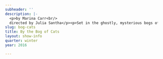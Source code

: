 ```yaml
---
subheader: ''
description: |-
  <p>by Marina Carr<br/>
  directed by Julia Santha</p><p>Set in the ghostly, mysterious bogs of the Irish midlands, this contemporary retelling of “Medea” is penned by Marina Carr - one of Ireland's leading playwrights. Hester Swane, an Irish Traveler, is trying to come to terms with a lifetime of abandonment.  Hester sets forth on a path of vengeance after discovering her love and the father of her child is set to marry another woman. Secrets, ghosts, and heartache surround Hester like a fog as she is pushed to the edge of reason to fight for the life and love she wants to deserve in this modern experience of Greek fate.</p><p><strong>Grace Bolander</strong> (Hester Swane) is a second-year in the College majoring in TAPS and minoring in English and Creative Writing. Previous acting credits include <em>Macbeth</em> (Lady Macbeth) and <em>Variations on the Death of Trotsky</em> (Mrs. Trotsky) with UT, as well as <em>Hamlet</em> (Hamlet) and <em>Romeo and Juliet</em> (Juliet) with Actors' Theatre of Columbus. Grace currently works as the Casting/Education Intern at Court Theatre.</p><p><strong>Joey Whitaker</strong> (Carthage) is a fourth-year English major in the College. Previous acting credits include <em>A Midsummer Night's Dream </em>(Demetrius), <em>Henry VI</em> (Edward), and <em>'Tis Pity She's a Whore</em> (Giovanni). He composed an ambient electronic score for <em>Richard II</em>.</p><p><strong>India Weston </strong>(Josie) is a student in the College.</p><p><strong>Patrick McCarthy</strong> (Xavier Cassidy) is a third-year English and Linguistics major. He has previously appeared in Twelfth Night (Malvolio) and Rumors (Ken).</p><p><strong>Livia Reiner</strong> (Caroline) is a first-year in the College with an undecided major. But, she is not undecided about proclaiming this to be her first UT show. She has performed with Overtone Industries and the Downtown Repertory Theater Company in Los Angeles, and spent a semester at the Eugene O'Neill Theater Center's National Theater Institute.</p><p><strong>Elisabeth Del Toro</strong> (Mrs. Kilbride) is a fourth-year TAPS major. She has acted (<em>Twelfth Night, SubURBia, This Is How It Goes, Closer, Cabaret, Godspell, Grey Gardens, House of Yes, Drowsy Chaperone, ALICES</em>), stagehand-ed (<em>Henry VI</em>), assistant sound designed (<em>Glass Menagerie</em>), and .gif designed (<em>Hamlion</em>) for UT, and directed a Commedia dell’Arte musical (<em>Cherry Poppins</em>). Elisabeth is also a curator of the Theater[24] Festival and Chair of the University Theater Committee.</p> <p><strong>Maxine Frendel</strong> (Catwoman) is a fourth-year in the College majoring in Sociology. This is her first UT show! Previously she has performed with Commedia (<em>Angelica</em>) and has served as Marketing Director for <em>The Tempest</em> at Promontory Point Park.</p><p><strong>Megan Philippi</strong> (Monica Murray) is a second-year in the College, prospectively majoring in TAPS and minoring in Ecology and Evolution. She assistant directed <em>Urinetown</em>, directed <em>Rabbits</em> for New Work Week, and assistant set designed <em>Endgame</em>.</p> <p><strong>Sam Segan</strong> (Ghost of Joseph Swane) is a student in the College.</p><p><strong>Alex Hearn</strong> (Ghost Fancier/Young Dunne) is a third-year in the College studying Public Policy and TAPS. He is very excited for the chance to work with Julia again, after acting for her in <em>Suburbia</em> (Fall Pro-show 2015) and <em>Endgame</em> (Fall 2014). Alex mostly acts but sometimes directs, and will be directing Noises Off for the Spring 2016 season. He is the secretary of UT Committee.</p><p><strong>Eric Kirkes</strong> (Father Willow) is a third-year in the College majoring in Music and minoring in TAPS. Previous acting credits include <em>Godspell</em> (Ensemble), <em>A Little Star Quality</em> (Ché), <em>Closer</em> (Props Designer), <em>Scenes from Rabbit Hole</em> (Director), and in several Fire Escape Films productions. Eric is a member of UT Committee.</p><p><strong>Julia Santha</strong> (Director) is a fourth-year in the College majoring in Law, Letters and Society and minoring in Theatre and Performance Studies. This is her third UT Mainstage production. In the past, she directed Sam Shepard's <em>Fool for Love</em>, Samuel Beckett's <em>Endgame</em>, and a workshop of David Mamet's <em>Boston Marriage</em>. Julia is grateful for this opportunity to grow and for the amazing team and family of the Bog.</p><p><strong>Ben Sulser</strong> (Production Manager) is a fourth-year in the College majoring in Evolutionary Biology and minoring in German. Previous credits include: <em>Miss Julie</em> (PM), Winter Workshops 2015 (SM), Winter Workshops 2014 (PM), <em>Hamletmachine </em>(SM), and <em>Hotel Nepenthe</em> (SM). Ben is also a member of TAPS Technical Staff, serving as the Assistant Production Manager and staff liaison to multiple productions.</p> <p><strong>Natalie Wagner</strong> (Stage Manager) is a third-year student majoring in Law, Letters, and Society. Her UChicago stage management credits include <em>Suburbia, Endgame, The Effect of Gamma Rays on Man-in-the-Moon Marigolds, </em>and four mainstage shows as ASM. She serves as UT Committee's Treasurer and as a Curator for the quarterly Theater[24] festival. Additionally, she has worked on multiple summer theater festivals in NYC, including two New York Musical Theatre Festival productions: <em>Spot on the Wall</em> (PA) and the concert <em>Beyond Words</em> (SM).</p><p><strong>Elise Kauzlaric</strong> (Dialect Coach) is a dialect coach, director, and actor who has made Chicago her professional home for 18 years. She is an ensemble member of Lifeline Theatre and is a member of the adjunct faculty of Chicago College of Performing Arts and DePaul University.</p> <p><strong>Zev Steinberg</strong> (Fight Director) is a professor of Stage Combat, Movement, and Acting at the University of Illinois at Urbana Champaign. Zev has choreographed violence in theatres all over the Midwest, and has as been recognized 11 times for his artistic achievements. Zev is a Certified Teacher, and recipient of the Paddy Crean Award with the Society of American Fight Directors. Zev is also a certified Yoga teacher. Zev holds his MFA in Acting from Michigan Stage University, after graduating with a BFA from the department of Theatre at the University of Illinois.</p><p><strong>Charlie Lovejoy</strong> (Floor Manager) is a second-year prospective English literature and TAPS double-major. Charlie’s previous UT stage management credits include <em>Miss Julie </em>(SM), <em>Context</em> (SM), <em>Amadeus</em> (ASM), and <em>The Effect of Gamma Rays on Man-in-the-Moon Marigolds</em> (ASM). Charlie is currently serving as a member of UT Committee. Over the past six years, Charlie has stage managed numerous productions through community, professional, and school theatre.</p><p><strong>Emma Heras</strong> (Dramaturg) is a student in the College.</p><p><strong>Coriander Mayer</strong> (Lighting Designer) is a second-year TAPS and English major in the College. Most recently, Cori directed <em>The Candles</em> for A Weekend of Workshops. Since coming to Chicago, Cori has also acted (UT, Two Brothers, Green Shirt Studio), lighting designed (UT, Commedia dell Arte, Madison Street Theater), electrician'd (UT, Mandel Hall, Apollo Theater, Mercury Theater), and improvised (Annoyance Theater, The Second City).</p><p><strong>Sydney Purdue</strong> (Scenic Designer) is a second-year in the College most likely majoring in Statistics. Previously, she has worked on the scenic designs of <em>Giselle, Twelfth Night, This Is How It Goes, </em>and <em>Macbeth</em> and on the stage management teams of <em>Candles, Rumors, and Amadeus</em>.</p> <p><strong>Colin Garon</strong> (Props Designer) is a second-year in the College majoring in HIPS. Colin has previously designed props for <em>Endgame, Amadeus, Love's Labour's Lost,</em> and <em>Miss Julie</em>.</p><p><strong>Tiffany "Tippo" Wang</strong> (Master Carpenter) is a third-year Psychology major. Tippo is a member of UT/TAPS Tech Staff, serving as Assistant Technical Director.</p> <p><strong>Alice Sheehan</strong> (Master Electrician) and is a second-year majoring in Near Eastern Languages and Civilizations and minoring in Theater and Performance Studies. UT credits include as lighting designer:<em> Miss Julie</em> and <em>Amadeus</em>, as ME: <em>Love's Labours Lost</em>, and assisting on shows including <em>Endgame</em>, <em>The Effect of Gamma Rays on Man in the Moon Marigolds</em>, and <em>This Is How It Goes</em>.</p><p><strong>Ty Easley </strong>(Sound Designer) is a student in the College.</p><p><strong>Omar El Sharif </strong>(Composer) is a student in the College.</p><p><strong>Itzel Blancas </strong>(Costume Designer) is a student in the College.</p><p><strong>Colin Garon</strong> (Props Designer) is a student in the College.</p> <p><strong>David Lovejoy</strong> (Assistant Director) is a third-year in the College majoring in TAPS and a recent graduate of the ACADEMY at Blackbox. Previous acting credits include Hamm (<em>Endgame</em>) and Puck (<em>Midsummer</em>), previous directing experience includes an independent production of <em>The Tempest</em>.</p><p><strong>Ellen Wiese</strong> (Assistant Stage Manager) is a third-year in the College majoring in English and Public Policy. Previously, Ellen worked as the ASM on<em> Miss Julie</em>.</p><p><strong>Sophie Downes</strong> (Assistant Sound Designer) is a third-year in the College majoring in English. She previously served as assistant sound designer for Neil Simon's <em>Rumors</em>. Other UT credits: production manager (A Weekend of Workshops, Apsara Presents <em>Avalu</em>), assistant production manager (<em>Henry V, Fool For Love, As You Like It</em>).</p><p><strong>Elizabeth Ortiz</strong> (Assistant Lighting Designer) is a second-year in the College majoring in Public Policy and Political Science. She is very excited to be doing her first production as an assistant lighting designer. Former acting credits include Queenie in <em>The Wild Party</em> and Wind in <em>The Tempest. </em>Outside UT, she is on the Executive Committee of University Ballet of Chicago and has been featured in <em>Raymonda, Le Corsaire, Giselle</em>, and <em>Sleeping Beauty. </em>She is also a member of Unaccompanied Women A Cappella, where she serves as the assistant music director and choreographer.</p> <p><strong>Hannah Zinky</strong> (Assistant Costume Designer) is a student in the College.</p><p><strong>Maya Jain</strong> (Assistant Set Designer) is a first-year in the College majoring in TAPS. She was a part of a Weekend of Workshops last quarter in <em>The Candles</em> (Flask). Other favorite theatre credits of hers include <em>Medea </em>(Medea) and <em>Macbeth </em>(the Third Witch).</p><p><strong>Abi Hunter </strong>(Assistant Scenic Designer) is a student in the College.</p><p><strong>Bobbie Sheng</strong> (Assistant Props Designer) is a first-year in the College. She has previously worked on <em>Miss Julie.</em></p><p><strong>Alex Morales </strong>(Tech Staff Liaison) is a student in the College.</p><p><strong>Lexi Turner</strong> (Committee Liaison) is a student in the College.</p><p><strong>Shayon</strong> <strong>Sengupta</strong> (Electrician) is a student in the College.</p><p><strong>Michael Roy</strong> (Electrician) is a student in the College.</p><p><strong>Gabi Mulder</strong> (Painter) is a student in the College.</p>
slug: bog-cats
title: By the Bog of Cats
layout: show-info
quarter: winter
year: 2016

---
```

